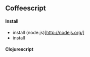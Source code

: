 ## Coffeescript
#### Install
+ install (node.js)[http://nodejs.org/]
+ install 





#### Clojurescript